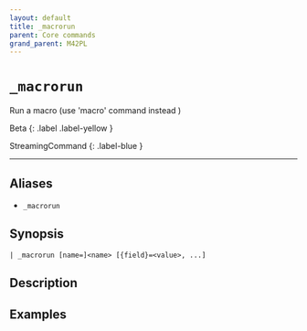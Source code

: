 ```yaml
---
layout: default
title: _macrorun
parent: Core commands
grand_parent: M42PL
---
```


# `_macrorun`

Run a macro (use 'macro' command instead )

Beta
{: .label .label-yellow }

StreamingCommand
{: .label-blue }

---


## Aliases

* `_macrorun`

## Synopsis

```shell
| _macrorun [name=]<name> [{field}=<value>, ...]
```

## Description

## Examples

